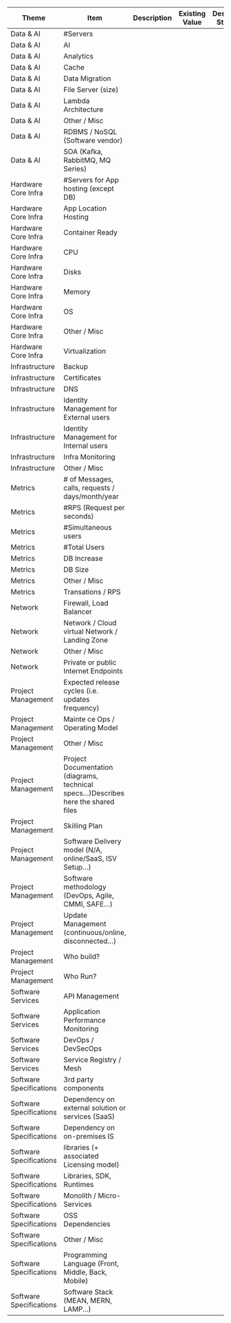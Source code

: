 | Theme                   | Item                                                                              |   Description |   Existing Value |   Desired State |
|-------------------------|-----------------------------------------------------------------------------------|---------------|------------------|-----------------|
| Data & AI               | #Servers                                                                          |               |                  |                 |
| Data & AI               | AI                                                                                |               |                  |                 |
| Data & AI               | Analytics                                                                         |               |                  |                 |
| Data & AI               | Cache                                                                             |               |                  |                 |
| Data & AI               | Data Migration                                                                    |               |                  |                 |
| Data & AI               | File Server (size)                                                                |               |                  |                 |
| Data & AI               | Lambda Architecture                                                               |               |                  |                 |
| Data & AI               | Other / Misc                                                                      |               |                  |                 |
| Data & AI               | RDBMS / NoSQL (Software vendor)                                                   |               |                  |                 |
| Data & AI               | SOA (Kafka, RabbitMQ, MQ Series)                                                  |               |                  |                 |
| Hardware Core Infra     | #Servers for App hosting (except DB)                                              |               |                  |                 |
| Hardware Core Infra     | App Location Hosting                                                              |               |                  |                 |
| Hardware Core Infra     | Container Ready                                                                   |               |                  |                 |
| Hardware Core Infra     | CPU                                                                               |               |                  |                 |
| Hardware Core Infra     | Disks                                                                             |               |                  |                 |
| Hardware Core Infra     | Memory                                                                            |               |                  |                 |
| Hardware Core Infra     | OS                                                                                |               |                  |                 |
| Hardware Core Infra     | Other / Misc                                                                      |               |                  |                 |
| Hardware Core Infra     | Virtualization                                                                    |               |                  |                 |
| Infrastructure          | Backup                                                                            |               |                  |                 |
| Infrastructure          | Certificates                                                                      |               |                  |                 |
| Infrastructure          | DNS                                                                               |               |                  |                 |
| Infrastructure          | Identity Management for External users                                            |               |                  |                 |
| Infrastructure          | Identity Management for Internal users                                            |               |                  |                 |
| Infrastructure          | Infra Monitoring                                                                  |               |                  |                 |
| Infrastructure          | Other / Misc                                                                      |               |                  |                 |
| Metrics                 | # of Messages, calls, requests / days/month/year                                  |               |                  |                 |
| Metrics                 | #RPS (Request per seconds)                                                        |               |                  |                 |
| Metrics                 | #Simultaneous users                                                               |               |                  |                 |
| Metrics                 | #Total Users                                                                      |               |                  |                 |
| Metrics                 | DB Increase                                                                       |               |                  |                 |
| Metrics                 | DB Size                                                                           |               |                  |                 |
| Metrics                 | Other / Misc                                                                      |               |                  |                 |
| Metrics                 | Transations / RPS                                                                 |               |                  |                 |
| Network                 | Firewall, Load Balancer                                                           |               |                  |                 |
| Network                 | Network / Cloud virtual Network / Landing Zone                                    |               |                  |                 |
| Network                 | Other / Misc                                                                      |               |                  |                 |
| Network                 | Private or public Internet Endpoints                                              |               |                  |                 |
| Project Management      | Expected release cycles (i.e. updates frequency)                                  |               |                  |                 |
| Project Management      | Mainte   ce Ops / Operating Model                                                 |               |                  |                 |
| Project Management      | Other / Misc                                                                      |               |                  |                 |
| Project Management      | Project Documentation (diagrams, technical specs…)Describes here the shared files |               |                  |                 |
| Project Management      | Skilling Plan                                                                     |               |                  |                 |
| Project Management      | Software Delivery model (N/A, online/SaaS, ISV Setup…)                            |               |                  |                 |
| Project Management      | Software methodology (DevOps, Agile, CMMI, SAFE…)                                 |               |                  |                 |
| Project Management      | Update Management (continuous/online, disconnected…)                              |               |                  |                 |
| Project Management      | Who build?                                                                        |               |                  |                 |
| Project Management      | Who Run?                                                                          |               |                  |                 |
| Software Services       | API Management                                                                    |               |                  |                 |
| Software Services       | Application Performance Monitoring                                                |               |                  |                 |
| Software Services       | DevOps / DevSecOps                                                                |               |                  |                 |
| Software Services       | Service Registry / Mesh                                                           |               |                  |                 |
| Software Specifications | 3rd party components                                                              |               |                  |                 |
| Software Specifications | Dependency on external solution or services (SaaS)                                |               |                  |                 |
| Software Specifications | Dependency on on-premises IS                                                      |               |                  |                 |
| Software Specifications | libraries (+ associated Licensing model)                                          |               |                  |                 |
| Software Specifications | Libraries, SDK, Runtimes                                                          |               |                  |                 |
| Software Specifications | Monolith / Micro-Services                                                         |               |                  |                 |
| Software Specifications | OSS Dependencies                                                                  |               |                  |                 |
| Software Specifications | Other / Misc                                                                      |               |                  |                 |
| Software Specifications | Programming Language (Front, Middle, Back, Mobile)                                |               |                  |                 |
| Software Specifications | Software Stack (MEAN, MERN, LAMP...)                                              |               |                  |                 |
